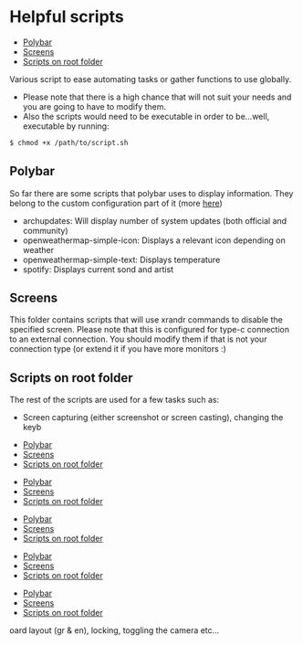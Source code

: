 # Helpful scripts

<!-- TOC depthFrom:2 depthTo:6 withLinks:1 updateOnSave:1 orderedList:0 -->

- [Polybar](#polybar)
- [Screens](#screens)
- [Scripts on root folder](#scripts-on-root-folder)

<!-- /TOC -->

Various script to ease automating tasks or gather functions to use globally.
* Please note that there is a high chance that will not suit your needs and you are going to have to modify them.
* Also the scripts would need to be executable in order to be...well, executable by running:
```bash
$ chmod +x /path/to/script.sh
```

## Polybar

So far there are some scripts that polybar uses to display information. They belong to the custom configuration part of it (more [here](https://github.com/jaagr/polybar/wiki/Module:-script))

* archupdates: Will display number of system updates (both official and community)
* openweathermap-simple-icon: Displays a relevant icon depending on weather
* openweathermap-simple-text: Displays temperature
* spotify: Displays current sond and artist

## Screens

This folder contains scripts that will use xrandr commands to disable the specified screen. Please note that this is configured for type-c connection to an external connection. You should modify them if that is not your connection type (or extend it if you have more monitors :)

## Scripts on root folder

The rest of the scripts are used for a few tasks such as:

* Screen capturing (either screenshot or screen casting), changing the keyb<!-- TOC depthFrom:2 depthTo:6 withLinks:1 updateOnSave:1 orderedList:0 -->

- [Polybar](#polybar)
- [Screens](#screens)
- [Scripts on root folder](#scripts-on-root-folder)

<!-- /TOC --><!-- TOC depthFrom:2 depthTo:6 withLinks:1 updateOnSave:1 orderedList:0 -->

- [Polybar](#polybar)
- [Screens](#screens)
- [Scripts on root folder](#scripts-on-root-folder)

<!-- /TOC --><!-- TOC depthFrom:2 depthTo:6 withLinks:1 updateOnSave:1 orderedList:0 -->

- [Polybar](#polybar)
- [Screens](#screens)
- [Scripts on root folder](#scripts-on-root-folder)

<!-- /TOC --><!-- TOC depthFrom:2 depthTo:6 withLinks:1 updateOnSave:1 orderedList:0 -->

- [Polybar](#polybar)
- [Screens](#screens)
- [Scripts on root folder](#scripts-on-root-folder)

<!-- /TOC --><!-- TOC depthFrom:2 depthTo:6 withLinks:1 updateOnSave:1 orderedList:0 -->

- [Polybar](#polybar)
- [Screens](#screens)
- [Scripts on root folder](#scripts-on-root-folder)

<!-- /TOC -->oard layout (gr & en), locking, toggling the camera etc...
